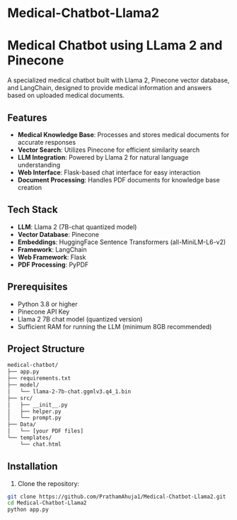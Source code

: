 # Medical-Chatbot-Llama2

# Medical Chatbot using LLama 2 and Pinecone

A specialized medical chatbot built with Llama 2, Pinecone vector database, and LangChain, designed to provide medical information and answers based on uploaded medical documents.


## Features

- **Medical Knowledge Base**: Processes and stores medical documents for accurate responses
- **Vector Search**: Utilizes Pinecone for efficient similarity search
- **LLM Integration**: Powered by Llama 2 for natural language understanding
- **Web Interface**: Flask-based chat interface for easy interaction
- **Document Processing**: Handles PDF documents for knowledge base creation


## Tech Stack

- **LLM**: Llama 2 (7B-chat quantized model)
- **Vector Database**: Pinecone
- **Embeddings**: HuggingFace Sentence Transformers (all-MiniLM-L6-v2)
- **Framework**: LangChain
- **Web Framework**: Flask
- **PDF Processing**: PyPDF


## Prerequisites

- Python 3.8 or higher
- Pinecone API Key
- Llama 2 7B chat model (quantized version)
- Sufficient RAM for running the LLM (minimum 8GB recommended)


## Project Structure

```bash
medical-chatbot/
├── app.py
├── requirements.txt
├── model/
│   └── llama-2-7b-chat.ggmlv3.q4_1.bin
├── src/
│   ├── __init__.py
│   ├── helper.py
│   └── prompt.py
├── Data/
│   └── [your PDF files]
└── templates/
    └── chat.html
```

## Installation

1. Clone the repository:
```bash
git clone https://github.com/PrathamAhuja1/Medical-Chatbot-Llama2.git
cd Medical-Chatbot-Llama2
python app.py
```
